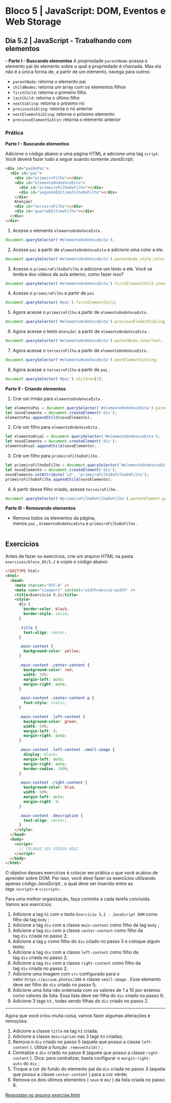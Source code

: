 # Bloco 5 | JavaScript: DOM, Eventos e Web Storage

## Dia 5.2 | JavaScript - Trabalhando com elementos

**- Parte I - Buscando elementos**
A propriedade `parentNode` acessa o elemento pai do elemento sobre o qual a propriedade é chamada. Mas ela não é a única forma de, a partir de um elemento, navega para outros:
- `parentNode`: retorna o elemento pai
- `childNodes`: retorna um array com os elementos filhos
- `firstChild`: retorna o primeiro filho
- `lastChild`: retorna o último filho
- `nextSibling`: retorna o próximo nó
- `previousSibling`: retorna o nó anterior
- `nextElementSibling`: retorna o próximo elemento
- `previousElementSiblin`: retorna o elemento anterior

### Prática

**Parte I - Buscando elementos**

Adicione o código abaixo a uma página HTML e adicione uma tag `script`. Você deverá fazer tudo a seguir suando somente *JavaScript*.

```html
<div id="paiDoPai">
  <div id="pai">
    <div id="primeiroFilho"></div>
    <div id="elementoOndeVoceEsta">
      <div id="primeiroFilhoDoFilho"></div>
      <div id="segundoEUltimoFilhoDoFilho"></div>
    </div>
    Atenção!
    <div id="terceiroFilho"></div>
    <div id="quartoEUltimoFilho"></div>
  </div>
</div>
```
1. Acesse o elemento `elementoOndeVoceEsta` .

```javascript
document.querySelector('#elementoOndeVoceEsta');
```

2. Acesse `pai` a partir de `elementoOndeVoceEsta` e adicione uma color a ele.

```js
document.querySelector('#elementoOndeVoceEsta').parentNode.style.color = 'rgb(76,164,109)';
```

3. Acesse o `primeiroFilhoDoFilho` e adicione um texto a ele. Você se lembra dos vídeos da aula anterior, como fazer isso?

```js
document.querySelector('#elementoOndeVoceEsta').firstElementChild.innerText = "Lorem ipsum"
```

4. Acesse o `primeiroFilho` a partir de `pai` .

```js
document.querySelector('#pai').firstElementChild;
```

5. Agora acesse o `primeiroFilho` a partir de `elementoOndeVoceEsta` .

```js
document.querySelector('#elementoOndeVoceEsta').previousElementSibling;
```

6. Agora acesse o texto `Atenção!` a partir de `elementoOndeVoceEsta` .

```js
document.querySelector('#elementoOndeVoceEsta').parentNode.innerText;
```

7. Agora acesse o `terceiroFilho` a partir de `elementoOndeVoceEsta` .

```js
document.querySelector('#elementoOndeVoceEsta').nextElementSibling;
```

8. Agora acesse o `terceiroFilho` a partir de `pai` .

```js
document.querySelector('#pai').children[2];
```

**Parte II - Criando elementos**

1. Crie um irmão para `elementoOndeVoceEsta` .

```js
let elementoPai = document.querySelector('#elementoOndeVoceEsta').parentNode;
let novoElemento = document.createElement('div');
elementoPai.appendChild(novoElemento);

```

2. Crie um filho para `elementoOndeVoceEsta` .

```js
let elementoAtual = document.querySelector('#elementoOndeVoceEsta');
let novoElemento = document.createElement('div');
elementoAtual.appendChild(novoElemento);
```

3. Crie um filho para `primeiroFilhoDoFilho` .

```js
let primeiroFilhoDoFilho = document.querySelector('#elementoOndeVoceEsta').firstElementChild;
let novoElemento = document.createElement('div');
novoElemento.setAttribute('id', 'primeiroFilhoDoFilhoDoFilho');
primeiroFilhoDoFilho.appendChild(novoElemento);
```
4. A partir desse filho criado, acesse `terceiroFilho` .

```js
document.querySelector('#primeiroFilhoDoFilhoDoFilho').parentElement.parentElement.nextElementSibling;
```

**Parte III - Removendo elementos**

- Remova todos os elementos da página, menos `pai` , `elementoOndeVoceEsta` e `primeiroFilhoDoFilho` .

```js

```

## Exercícios

Antes de fazer os exercícios, crie um arquivo HTML na pasta `exercises/bloco_05/5.2` e copie o código abaixo:

```html
<!DOCTYPE html>
<html>
  <head>
    <meta charset="UTF-8" />
    <meta name="viewport" content="width=device-width" />
    <title>Exercício 5.2</title>
    <style>
      div {
        border-color: black;
        border-style: solid;
      }

      .title {
        text-align: center;
      }

      .main-content {
        background-color: yellow;
      }

      .main-content .center-content {
        background-color: red;
        width: 50%;
        margin-left: auto;
        margin-right: auto;
      }

      .main-content .center-content p {
        font-style: italic;
      }

      .main-content .left-content {
        background-color: green;
        width: 60%;
        margin-left: 0;
        margin-right: auto;
      }

      .main-content .left-content .small-image {
        display: block;
        margin-left: auto;
        margin-right: auto;
        border-radius: 100%;
      }

      .main-content .right-content {
        background-color: blue;
        width: 60%;
        margin-left: auto;
        margin-right: 0;
      }

      .main-content .description {
        text-align: center;
      }
    </style>
  </head>
  <body>
    <script>
      // COLOQUE SEU CÓDIGO AQUI
    </script>
  </body>
</html>
```

O objetivo desses exercícios é colocar em prática o que você acabou de aprender sobre DOM. Por isso, você deve fazer os exercícios utilizando apenas código *JavaScript* , o qual deve ser inserido entre as tags `<script>` e `</script>` .

Para uma melhor organização, faça commits a cada tarefa concluída. Vamos aos exercícios:

1. Adicione a tag `h1` com o texto `Exercício 5.2 - JavaScript DOM` como filho da tag `body` ;
2. Adicione a tag `div` com a classe `main-content` como filho da tag `body` ;
3. Adicione a tag `div` com a classe `center-content` como filho da tag `div` criada no passo 2;
4. Adicione a tag `p` como filho do `div` criado no passo 3 e coloque algum texto;
5. Adicione a tag `div` com a classe `left-content` como filho da tag `div` criada no passo 2;
6. Adicione a tag `div` com a classe `right-content` como filho da tag `div` criada no passo 2;
7. Adicione uma imagem com `src` configurado para o valor `https://picsum.photos/200` e classe `small-image` . Esse elemento deve ser filho do `div` criado no passo 5;
8. Adicione uma lista não ordenada com os valores de 1 a 10 por extenso como valores da lista. Essa lista deve ser filha do `div` criado no passo 6;
9. Adicione 3 tags `h3` , todas sendo filhas do `div` criado no passo 2.

---

Agora que você criou muita coisa, vamos fazer algumas alterações e remoções:

1. Adicione a classe `title` na tag `h1` criada;
2. Adicione a classe `description` nas 3 tags `h3` criadas;
3. Remova o `div` criado no passo 5 (aquele que possui a classe `left-content` ). Utilize a função `.removeChild()` ;
4. Centralize o `div` criado no passo 6 (aquele que possui a classe `right-content` ). Dica: para centralizar, basta configurar o `margin-right: auto` do `div` ;
5. Troque a cor de fundo do elemento pai da `div` criada no passo 3 (aquela que possui a classe `center-content` ) para a cor verde;
6. Remova os dois últimos elementos ( `nove` e `dez` ) da lista criada no passo 8.

[Respostas no arquivo exercise.html](exercise.html)